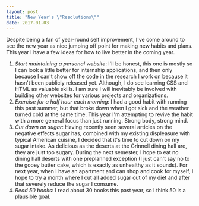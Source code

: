 ```yaml
---
layout: post
title: "New Year's \"Resolutions\"" 
date: 2017-01-03
---
```


Despite being a fan of year-round self improvement, I've come around to see the 
 new year as nice jumping off point for making new habits and plans. This year 
 I have a few ideas for how to live better in the coming year.

 1. *Start maintaining a personal website*: I'll be honest, this one is mostly so
 	I can look a little better for internship applications, and then only because I can't
 	show off the code in the research I work on because it hasn't been publicly released yet.
 	Although, I do see learning CSS and HTML as valuable skills. I am sure I will inevitably 
 	be involved with building other websites for various projects and organizations. 
 2. *Exercise for a half hour each morning*: I had a good habit with running this past summer,
 	but that broke down when I got sick and the weather turned cold at the same time. This
 	year I'm attempting to revive the habit with a more general focus than just running.
 	Strong body, strong mind. 
 3. *Cut down on sugar*: Having recently seen several articles on the negative effects
 	sugar has, combined with my existing displeasure with typical American cuisine, I decided
 	that it's time to cut down on my sugar intake. As delicious as the deserts at the Grinnell 
 	dining hall are, they are just too sugary. During the next semester, I hope to eat no dining
 	hall deserts with one preplanned exception (I just can't say no to the gooey butter cake, which
 	is exactly as unhealthy as it sounds). For next year, when I have an apartment and can shop and cook for
 	myself, I hope to try a month where I cut all added sugar out of my diet and after that 
 	severely reduce the sugar I consume. 
 4. *Read 50 books*: I read about 30 books this past year, so I think 50 is a plausible goal. 